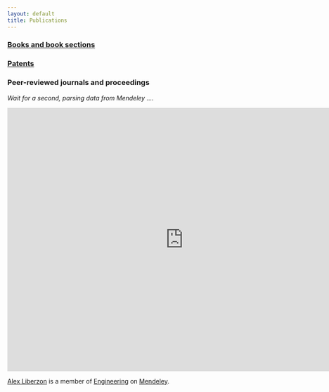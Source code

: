 ```yaml
---
layout: default
title: Publications
---
```


### [Books and book sections](books.html)

### [Patents](research/patents.html)


### Peer-reviewed journals and proceedings
*Wait for a second, parsing data from Mendeley ….*

<html>
<iframe src="http://www.mendeley.com/profiles/alex-liberzon/widget/32/2702926824/59274b6568ea17d6d85e4f0ffacc4a32e1226d70/" frameborder="0" allowTransparency="true" style="width:800px;height:600px;"></iframe><p style='width:800px;'><a href='http://www.mendeley.com/profiles/alex-liberzon/' title='Alex Liberzon on Mendeley'>Alex Liberzon</a> is a member of <a href='http://www.mendeley.com/research-papers/engineering/' title='Engineering on Mendeley'>Engineering</a> on <a href='http://www.mendeley.com/' title='Mendeley'>Mendeley</a>.</p>
</html>

